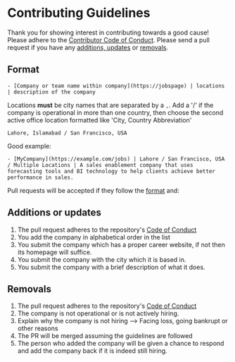 # Contributing Guidelines

Thank you for showing interest in contributing towards a good cause! Please adhere to the [Contributor Code of Conduct](/CODE_OF_CONDUCT.md). Please send a pull request if you have any [additions, updates](#additions-or-updates) or [removals](#removals).

## Format

```
- [Company or team name within company](https://jobspage) | locations | description of the company
```

Locations **must** be city names that are separated by a `,`. Add a '/' if the company is operational in more than one country, then choose the second active office location formatted like 'City, Country Abbreviation'

```
Lahore, Islamabad / San Francisco, USA
```

Good example:

```
- [MyCompany](https://example.com/jobs) | Lahore / San Francisco, USA / Multiple Locations | A sales enablement company that uses forecasting tools and BI technology to help clients achieve better performance in sales.
```

Pull requests will be accepted if they follow the [format](#format) and:

## Additions or updates
1. The pull request adheres to the repository's
    [Code of Conduct](/CODE_OF_CONDUCT.md)
1. You add the company in alphabetical order in the list
1. You submit the company which has a proper career website, if not then its homepage will suffice.
1. You submit the company with the city which it is based in.
1. You submit the company with a brief description of what it does.

## Removals
1. The pull request adheres to the repository's
    [Code of Conduct](/CODE_OF_CONDUCT.md)
1. The company is not operational or is not actively hiring.
1. Explain why the company is not hiring --> Facing loss, going bankrupt or other reasons
1. The PR will be merged assuming the guidelines are followed
1. The person who added the company will be given a chance to respond and add the company back if it is indeed still hiring.
